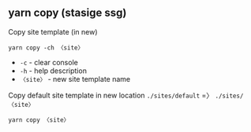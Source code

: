 ## yarn copy (stasige ssg)
Copy site template (in new)
```shell
yarn copy -ch 〈site〉
```

* `-c` - clear console
* `-h` - help description
* `〈site〉` - new site template name

Copy default site template in new location `./sites/default` =〉  `./sites/〈site〉`
```shell
yarn copy 〈site〉
```
